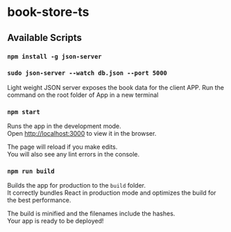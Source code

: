 # book-store-ts

## Available Scripts

### `npm install -g json-server`

### `sudo json-server --watch db.json --port 5000`

Light weight JSON server exposes the book data for the client APP.
Run the command on the root folder of App in a new terminal


### `npm start`

Runs the app in the development mode.<br />
Open [http://localhost:3000](http://localhost:3000) to view it in the browser.

The page will reload if you make edits.<br />
You will also see any lint errors in the console.

### `npm run build`

Builds the app for production to the `build` folder.<br />
It correctly bundles React in production mode and optimizes the build for the best performance.

The build is minified and the filenames include the hashes.<br />
Your app is ready to be deployed!
